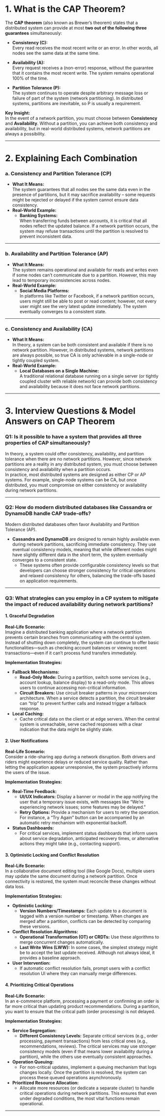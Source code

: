 
# 1. What is the CAP Theorem?

The **CAP theorem** (also known as Brewer’s theorem) states that a distributed system can provide at most **two out of the following three guarantees** simultaneously:

- **Consistency (C):**  
    Every read receives the most recent write or an error. In other words, all nodes see the same data at the same time.
    
- **Availability (A):**  
    Every request receives a (non-error) response, without the guarantee that it contains the most recent write. The system remains operational 100% of the time.
    
- **Partition Tolerance (P):**  
    The system continues to operate despite arbitrary message loss or failure of part of the system (network partitioning). In distributed systems, partitions are inevitable, so P is usually a requirement.
    

**Key Insight:**  
In the event of a network partition, you must choose between **Consistency** and **Availability**. Without a partition, you can achieve both consistency and availability, but in real-world distributed systems, network partitions are always a possibility.

---

# 2. Explaining Each Combination

### **a. Consistency and Partition Tolerance (CP)**

- **What It Means:**  
    The system guarantees that all nodes see the same data even in the presence of partitions, but it may sacrifice availability – some requests might be rejected or delayed if the system cannot ensure data consistency.
- **Real-World Example:**
    - **Banking Systems:**  
        When transferring funds between accounts, it is critical that all nodes reflect the updated balance. If a network partition occurs, the system may refuse transactions until the partition is resolved to prevent inconsistent data.
---

### **b. Availability and Partition Tolerance (AP)**

- **What It Means:**  
    The system remains operational and available for reads and writes even if some nodes can’t communicate due to a partition. However, this may lead to temporary inconsistencies across nodes.
- **Real-World Example:**
    - **Social Media Platforms:**  
        In platforms like Twitter or Facebook, if a network partition occurs, users might still be able to post or read content; however, not every user might see the very latest update immediately. The system eventually converges to a consistent state.
---

### **c. Consistency and Availability (CA)**

- **What It Means:**  
    In theory, a system can be both consistent and available if there is no network partition. However, in distributed systems, network partitions are always possible, so true CA is only achievable in a single-node or tightly coupled system.
- **Real-World Example:**
    - **Local Databases on a Single Machine:**  
        A traditional relational database running on a single server (or tightly coupled cluster with reliable network) can provide both consistency and availability because it does not face network partitions.
---

# 3. Interview Questions & Model Answers on CAP Theorem

### Q1: Is it possible to have a system that provides all three properties of CAP simultaneously?

In theory, a system could offer consistency, availability, and partition tolerance when there are no network partitions. However, since network partitions are a reality in any distributed system, you must choose between consistency and availability when a partition occurs.  
In practice, most distributed systems are designed as either CP or AP systems. For example, single-node systems can be CA, but once distributed, you must compromise on either consistency or availability during network partitions.

---

### Q2: How do modern distributed databases like Cassandra or DynamoDB handle CAP trade-offs?

Modern distributed databases often favor Availability and Partition Tolerance (AP).

- **Cassandra and DynamoDB** are designed to remain highly available even during network partitions, sacrificing immediate consistency. They use eventual consistency models, meaning that while different nodes might have slightly different data in the short term, the system eventually converges to a consistent state.
	- These systems often provide configurable consistency levels so that developers can choose stronger consistency for critical operations and relaxed consistency for others, balancing the trade-offs based on application requirements.
---

### Q3: What strategies can you employ in a CP system to mitigate the impact of reduced availability during network partitions?

#### 1. Graceful Degradation

**Real-Life Scenario:**  
Imagine a distributed banking application where a network partition prevents certain branches from communicating with the central system. Instead of shutting down completely, the system can continue to offer basic functionalities—such as checking account balances or viewing recent transactions—even if it can’t process fund transfers immediately.

**Implementation Strategies:**

- **Fallback Mechanisms:**
    - **Read-Only Mode:** During a partition, switch some services (e.g., account lookup, balance display) to a read-only mode. This allows users to continue accessing non-critical information.
    - **Circuit Breakers:** Use circuit breaker patterns in your microservices architecture. When a service detects a partition, the circuit breaker can “trip” to prevent further calls and instead trigger a fallback response.
- **Local Caching:**
    - Cache critical data on the client or at edge servers. When the central system is unreachable, serve cached responses with a clear indication that the data might be slightly stale.

#### 2. User Notifications

**Real-Life Scenario:**  
Consider a ride-sharing app during a network disruption. Both drivers and riders might experience delays or reduced service quality. Rather than letting the application appear unresponsive, the system proactively informs the users of the issue.

**Implementation Strategies:**

- **Real-Time Feedback:**
    - **UI/UX Indicators:** Display a banner or modal in the app notifying the user that a temporary issue exists, with messages like “We’re experiencing network issues; some features may be delayed.”
    - **Retry Options:** Provide a mechanism for users to retry the operation. For instance, a “Try Again” button can be accompanied by an automatic retry mechanism with exponential backoff.
- **Status Dashboards:**
    - For critical services, implement status dashboards that inform users about service degradation, anticipated recovery times, or alternative actions they might take (e.g., contacting support).

#### 3. Optimistic Locking and Conflict Resolution

**Real-Life Scenario:**  
In a collaborative document editing tool (like Google Docs), multiple users may update the same document during a network partition. Once connectivity is restored, the system must reconcile these changes without data loss.

**Implementation Strategies:**

- **Optimistic Locking:**
    - **Version Numbers/Timestamps:** Each update to a document is tagged with a version number or timestamp. When changes are merged after a partition, conflicts can be detected by comparing these versions.
- **Conflict Resolution Algorithms:**
    - **Operational Transformation (OT) or CRDTs:** Use these algorithms to merge concurrent changes automatically.
    - **Last Write Wins (LWW):** In some cases, the simplest strategy might be to accept the last update received. Although not always ideal, it provides a baseline approach.
- **User Intervention:**
    - If automatic conflict resolution fails, prompt users with a conflict resolution UI where they can manually merge differences.

#### 4. Prioritizing Critical Operations

**Real-Life Scenario:**  
In an e-commerce platform, processing a payment or confirming an order is far more critical than updating product recommendations. During a partition, you want to ensure that the critical path (order processing) is not delayed.

**Implementation Strategies:**

- **Service Segregation:**
    - **Different Consistency Levels:** Separate critical services (e.g., order processing, payment transactions) from less critical ones (e.g., recommendations, reviews). The critical services may use stronger consistency models (even if that means lower availability during a partition), while the others use eventually consistent approaches.
- **Operation Queuing:**
    - For non-critical updates, implement a queuing mechanism that logs changes locally. Once the partition is resolved, the system can process these queued operations asynchronously.
- **Prioritized Resource Allocation:**
    - Allocate more resources (or dedicate a separate cluster) to handle critical operations during network partitions. This ensures that even under degraded conditions, the most vital functions remain operational.

---
